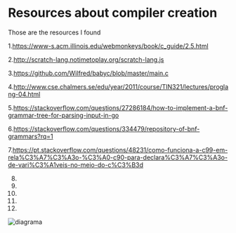 # Resources about compiler creation
<p> Those are the resources I found </p>

1.<https://www-s.acm.illinois.edu/webmonkeys/book/c_guide/2.5.html>

2.<http://scratch-lang.notimetoplay.org/scratch-lang.js>

3.<https://github.com/Wilfred/babyc/blob/master/main.c>

4.<http://www.cse.chalmers.se/edu/year/2011/course/TIN321/lectures/proglang-04.html>

5.<https://stackoverflow.com/questions/27286184/how-to-implement-a-bnf-grammar-tree-for-parsing-input-in-go>

6.<https://stackoverflow.com/questions/334479/repository-of-bnf-grammars?rq=1>

7.<https://pt.stackoverflow.com/questions/48231/como-funciona-a-c99-em-rela%C3%A7%C3%A3o-%C3%A0-c90-para-declara%C3%A7%C3%A3o-de-vari%C3%A1veis-no-meio-do-c%C3%B3d>


8.

9.

10.

11.


12.



<img src="https://1.bp.blogspot.com/-BmT3MCbTUfw/V2f0Zu9VsyI/AAAAAAAAFuI/FoBiF336ZmwHL6mZYqWB0j8dpkH_jYaVACLcB/s640/6c4385fbe3d8471982c9b2a030106d38.png" alt="diagrama" />
